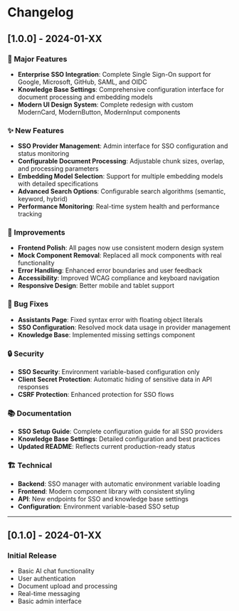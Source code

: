 # Changelog

## [1.0.0] - 2024-01-XX

### 🚀 Major Features
- **Enterprise SSO Integration**: Complete Single Sign-On support for Google, Microsoft, GitHub, SAML, and OIDC
- **Knowledge Base Settings**: Comprehensive configuration interface for document processing and embedding models
- **Modern UI Design System**: Complete redesign with custom ModernCard, ModernButton, ModernInput components

### ✨ New Features
- **SSO Provider Management**: Admin interface for SSO configuration and status monitoring
- **Configurable Document Processing**: Adjustable chunk sizes, overlap, and processing parameters
- **Embedding Model Selection**: Support for multiple embedding models with detailed specifications
- **Advanced Search Options**: Configurable search algorithms (semantic, keyword, hybrid)
- **Performance Monitoring**: Real-time system health and performance tracking

### 🔧 Improvements
- **Frontend Polish**: All pages now use consistent modern design system
- **Mock Component Removal**: Replaced all mock components with real functionality
- **Error Handling**: Enhanced error boundaries and user feedback
- **Accessibility**: Improved WCAG compliance and keyboard navigation
- **Responsive Design**: Better mobile and tablet support

### 🐛 Bug Fixes
- **Assistants Page**: Fixed syntax error with floating object literals
- **SSO Configuration**: Resolved mock data usage in provider management
- **Knowledge Base**: Implemented missing settings component

### 🔒 Security
- **SSO Security**: Environment variable-based configuration only
- **Client Secret Protection**: Automatic hiding of sensitive data in API responses
- **CSRF Protection**: Enhanced protection for SSO flows

### 📚 Documentation
- **SSO Setup Guide**: Complete configuration guide for all SSO providers
- **Knowledge Base Settings**: Detailed configuration and best practices
- **Updated README**: Reflects current production-ready status

### 🏗️ Technical
- **Backend**: SSO manager with automatic environment variable loading
- **Frontend**: Modern component library with consistent styling
- **API**: New endpoints for SSO and knowledge base settings
- **Configuration**: Environment variable-based SSO setup

---

## [0.1.0] - 2024-01-XX

### Initial Release
- Basic AI chat functionality
- User authentication
- Document upload and processing
- Real-time messaging
- Basic admin interface